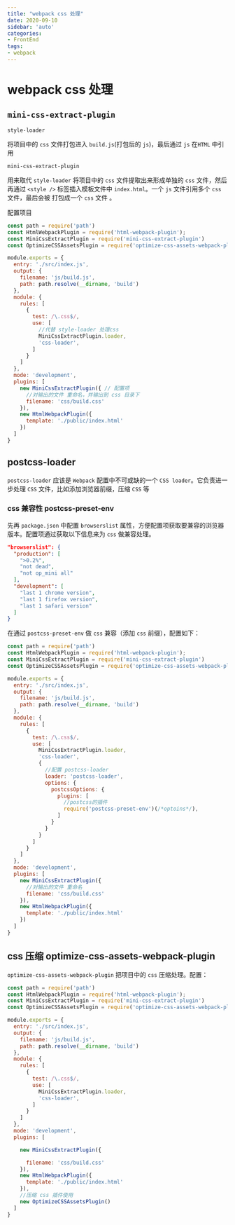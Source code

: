 ```yaml
---
title: "webpack css 处理"
date: 2020-09-10
sidebar: 'auto'
categories:
- FrontEnd
tags:
- webpack
---
```






# webpack css 处理



## `mini-css-extract-plugin`

`style-loader` 

将项目中的 `css` 文件打包进入 `build.js`(打包后的 `js`)，最后通过 `js` 在`HTML` 中引用

`mini-css-extract-plugin` 

用来取代 `style-loader` 将项目中的 `css` 文件提取出来形成单独的 `css` 文件，然后再通过 `<style />` 标签插入模板文件中 `index.html`。一个 `js` 文件引用多个 `css` 文件，最后会被 打包成一个 `css` 文件 。

配置项目

```js
const path = require('path')
const HtmlWebpackPlugin = require('html-webpack-plugin');
const MiniCssExtractPlugin = require('mini-css-extract-plugin')
const OptimizeCSSAssetsPlugin = require('optimize-css-assets-webpack-plugin');

module.exports = {
  entry: './src/index.js',
  output: {
    filename: 'js/build.js',
    path: path.resolve(__dirname, 'build')
  },
  module: {
    rules: [
      {
        test: /\.css$/,
        use: [
          //代替 style-loader 处理css
          MiniCssExtractPlugin.loader,
          'css-loader',
        ]
      }
    ]
  },
  mode: 'development',
  plugins: [
    new MiniCssExtractPlugin({ // 配置项
      //对输出的文件 重命名，并输出到 css 目录下
      filename: 'css/build.css'
    }),
    new HtmlWebpackPlugin({
      template: './public/index.html'
    })
  ]
}
```



## postcss-loader 

`postcss-loader` 应该是 `Webpack` 配置中不可或缺的一个 `CSS loader`。它负责进一步处理 `CSS` 文件，比如添加浏览器前缀，压缩 `CSS` 等

### css 兼容性 postcss-preset-env

先再 `package.json` 中配置 `browserslist` 属性，方便配置项获取要兼容的浏览器版本。配置项通过获取以下信息来为 `css` 做兼容处理。

```json
"browserslist": {
  "production": [
    ">0.2%",
    "not dead",
    "not op_mini all"
  ],
  "development": [
    "last 1 chrome version",
    "last 1 firefox version",
    "last 1 safari version"
  ]
}
```

在通过 `postcss-preset-env` 做 `css` 兼容（添加 `css` 前缀），配置如下：

```js
const path = require('path')
const HtmlWebpackPlugin = require('html-webpack-plugin');
const MiniCssExtractPlugin = require('mini-css-extract-plugin')
const OptimizeCSSAssetsPlugin = require('optimize-css-assets-webpack-plugin');

module.exports = {
  entry: './src/index.js',
  output: {
    filename: 'js/build.js',
    path: path.resolve(__dirname, 'build')
  },
  module: {
    rules: [
      {
        test: /\.css$/,
        use: [
          MiniCssExtractPlugin.loader,
          'css-loader',
          {
            //配置 postcss-loader
            loader: 'postcss-loader',
            options: {
              postcssOptions: {
                plugins: [
                  //postcss的插件
                  require('postcss-preset-env')(/*optoins*/),
                ]
              }
            }
          }
        ]
      }
    ]
  },
  mode: 'development',
  plugins: [
    new MiniCssExtractPlugin({
      //对输出的文件 重命名
      filename: 'css/build.css'
    }),
    new HtmlWebpackPlugin({
      template: './public/index.html'
    })
  ]
}
```



## css 压缩 optimize-css-assets-webpack-plugin

`optimize-css-assets-webpack-plugin` 把项目中的 `css` 压缩处理。配置：

```js
const path = require('path')
const HtmlWebpackPlugin = require('html-webpack-plugin');
const MiniCssExtractPlugin = require('mini-css-extract-plugin')
const OptimizeCSSAssetsPlugin = require('optimize-css-assets-webpack-plugin');

module.exports = {
  entry: './src/index.js',
  output: {
    filename: 'js/build.js',
    path: path.resolve(__dirname, 'build')
  },
  module: {
    rules: [
      {
        test: /\.css$/,
        use: [
          MiniCssExtractPlugin.loader,
          'css-loader',
        ]
      }
    ]
  },
  mode: 'development',
  plugins: [

    new MiniCssExtractPlugin({

      filename: 'css/build.css'
    }),
    new HtmlWebpackPlugin({
      template: './public/index.html'
    }),
    //压缩 css 插件使用
    new OptimizeCSSAssetsPlugin()
  ]
}
```











